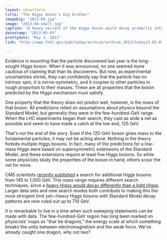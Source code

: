 ```yaml
---
layout: cmsarticle
title: "The Higgs boson's big brother"
imagebig: "2013-04.jpg"
image: "2013-04-small.jpg"
caption: "A heavy variant of the Higgs boson would decay primarily into W bosons or Z bosons. This is a decay mode newly added to the search."
datestamp: "2013-05-03"
prettydate: "May 3, 2013"
link: "http://www.fnal.gov/pub/today/archive/archive_2013/today13-05-03.html"

---
```


Evidence is mounting that the particle discovered last year is the long-sought Higgs boson. When it was announced, no one seemed more cautious of claiming that than its discoverers. But now, as experimental uncertainties shrink, they can confidently say that the particle has no intrinsic spin, it is mirror-symmetric, and it couples to other particles in rough proportion to their masses. These are all properties that the boson predicted by the Higgs mechanism must satisfy.

One property that the theory does not predict well, however, is the mass of that boson. All predictions relied on assumptions about physics beyond the Standard Model, but generally they were in the few-hundred-GeV range. When the LHC experiments began their search, they cast as wide a net as possible and seem to have made a catch at the low end, 125 GeV.

That's not the end of the story: Even if the 125-GeV boson gives mass to the fundamental particles, it may not be acting alone. Nothing in the theory forbids multiple Higgs bosons. In fact, many of the predictions for a low-mass Higgs were based on supersymmetric extensions of the Standard Model, and these extensions require at least five Higgs bosons. So while some physicists study the properties of the boson in hand, others scour the net for more.

CMS scientists [recently published](http://arxiv.org/abs/1304.0213) a search for additional Higgs bosons from 145 to 1,000 GeV. This mass range requires different search techniques, since a [heavy Higgs would decay differently than a light Higgs](http://vmsstreamer1.fnal.gov/VMS/111208_HowHiggs/HiggsInteractive.htm). Larger data sets and new search modes both contribute to making this the most stringent limit yet—heavy Higgs bosons with Standard Model decay patterns are now ruled out up to 710 GeV.

It is remarkable to live in a time when such sweeping statements can be made with data. The few-hundred-GeV region has long been marked on physicists' maps as "thar be dragons," the energy scale at which something breaks the unity between electromagnetism and the weak force. We've already caught one dragon, why not two?

